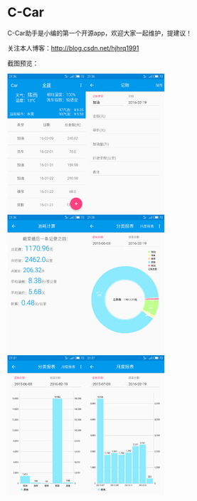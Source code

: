 # C-Car
C-Car助手是小编的第一个开源app，欢迎大家一起维护，提建议！

关注本人博客：http://blog.csdn.net/hjhrq1991

截图预览：

<img src="/screenshot/1.png" width="35%"><img src="/screenshot/2.png" width="35%">
<img src="/screenshot/3.png" width="35%"><img src="/screenshot/4.png" width="35%">
<img src="/screenshot/5.png" width="35%"><img src="/screenshot/6.png" width="35%">